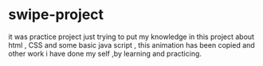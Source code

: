 # swipe-project
it was practice project just trying to put my knowledge in this project about html , CSS and some basic java script , this animation has been copied and other work i have done my self ,by learning and practicing.
